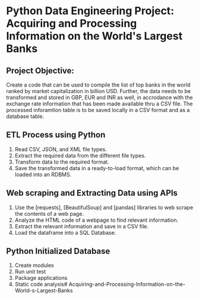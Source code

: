 # Python Data Engineering Project: Acquiring and Processing Information on the World's Largest Banks

## Project Objective:

Create a code that can be used to compile the list of top banks in the world ranked by market capitalization in billion USD. Further, the data needs to be transformed and stored in GBP, EUR and INR as well, in accrodance with the exchange rate information that has been made available thru a CSV file. The processed inforamtion table is to be saved locally in a CSV format and as a database table.

## ETL Process using Python

1. Read CSV, JSON, and XML file types.
2. Extract the required data from the different file types.
3. Transform data to the required format.
4. Save the transformed data in a ready-to-load format, which can be loaded into an RDBMS.

## Web scraping and Extracting Data using APIs

1. Use the [requests], [BeautifulSoup] and [pandas] libraries to web scrape the contents of a web page.
2. Analyze the HTML code of a webpage to find relevant information.
3. Extract the relevant information and save in a CSV file.
4. Load the dataframe into a SQL Database.

## Python Initialized Database

1. Create modules
2. Run unit test 
3. Package applications
4. Static code analysis# Acquiring-and-Processing-Information-on-the-World-s-Largest-Banks
